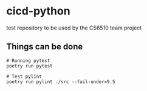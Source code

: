 # cicd-python

test repository to be used by the CS6510 team project

## Things can be done

```shell
# Running pytest
poetry run pytest

# Test pylint
poetry run pylint ./src --fail-under=9.5
```

